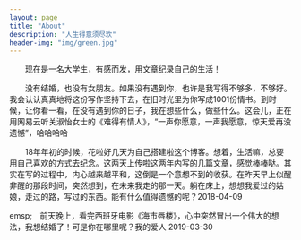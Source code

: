 ```yaml
---
layout: page
title: "About"
description: "人生得意须尽欢" 
header-img: "img/green.jpg"
---
```


&emsp;&emsp;现在是一名大学生，有感而发，用文章纪录自己的生活！




&emsp;&emsp;没有结婚，也没有女朋友。如果没有遇到你，也许是我写得不够多，不够好。我会认认真真地将这份写作坚持下去，在旧时光里为你写成1001份情书。到时候，让你看一看，在没有遇到你的日子，我在想些什么，做些什么。这会儿，正在用网易云听关淑怡女士的《难得有情人》，“一声你愿意，一声我愿意，惊天爱再没遗憾”，哈哈哈哈

&emsp;&emsp;18年年初的时候，花啦好几天为自己搭建啦这个博客。想着，生活嘛，总要用自己喜欢的方式去纪念。这两天上传啦这两年内写的几篇文章，感觉棒棒哒。其实在写的过程中，内心越来越平和，这倒是一个意想不到的收获。在昨天早上似醒非醒的那段时间，突然想到，在未来我走的那一天。躺在床上，想想我爱过的姑娘，走过的路，写过的东西。能有什么值得遗憾的呢？2018-04-09

emsp;&emsp;前天晚上，看完西班牙电影《海市唇楼》，心中突然冒出一个伟大的想法，我想结婚了！可是你在哪里呢？我的爱人 2019-03-30

